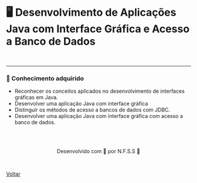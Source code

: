 <h1>🖥️ Desenvolvimento de Aplicações Java com Interface Gráfica e Acesso a Banco de Dados</h1>

<br>

------

<h3> 🧠 Conhecimento adquirido </h3>

- Reconhecer os conceitos aplicados no desenvolvimento de interfaces gráficas em Java.
- Desenvolver uma aplicação Java com interface gráfica 
- Distinguir os métodos de acesso a bancos de dados com JDBC.
- Desenvolver uma aplicação Java com interface gráfica com acesso a banco de dados.
 
<br><br>

<p align="center"> Desenvolvido com 💜 por N.F.S.S 👋 <p>

<br>

<a href="./README.md">Voltar</a>
